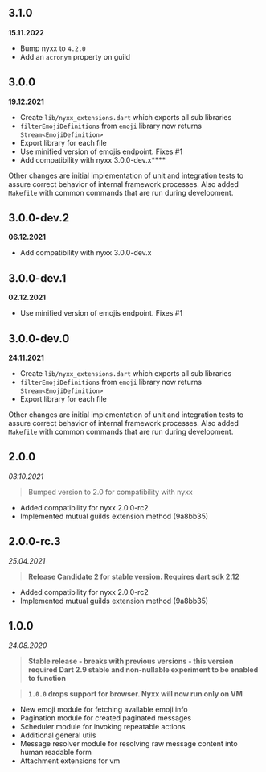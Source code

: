 ## 3.1.0
__15.11.2022__
- Bump nyxx to `4.2.0`
- Add an `acronym` property on guild

## 3.0.0
__19.12.2021__

- Create `lib/nyxx_extensions.dart` which exports all sub libraries
- `filterEmojiDefinitions` from `emoji` library now returns `Stream<EmojiDefinition>`
- Export library for each file
- Use minified version of emojis endpoint. Fixes #1
- Add compatibility with nyxx 3.0.0-dev.x****

Other changes are initial implementation of unit and integration tests to assure correct behavior of internal framework
processes. Also added `Makefile` with common commands that are run during development.

## 3.0.0-dev.2
__06.12.2021__

- Add compatibility with nyxx 3.0.0-dev.x

## 3.0.0-dev.1
__02.12.2021__

- Use minified version of emojis endpoint. Fixes #1

## 3.0.0-dev.0
__24.11.2021__

- Create `lib/nyxx_extensions.dart` which exports all sub libraries
- `filterEmojiDefinitions` from `emoji` library now returns `Stream<EmojiDefinition>`
- Export library for each file

Other changes are initial implementation of unit and integration tests to assure correct behavior of internal framework
processes. Also added `Makefile` with common commands that are run during development.

## 2.0.0
_03.10.2021_

> Bumped version to 2.0 for compatibility with nyxx

- Added compatibility for nyxx 2.0.0-rc2
- Implemented mutual guilds extension method (9a8bb35)

## 2.0.0-rc.3
_25.04.2021_

> **Release Candidate 2 for stable version. Requires dart sdk 2.12**

 - Added compatibility for nyxx 2.0.0-rc2
 - Implemented mutual guilds extension method (9a8bb35)

## 1.0.0
_24.08.2020_

> **Stable release - breaks with previous versions - this version required Dart 2.9 stable and non-nullable experiment to be enabled to function**

> **`1.0.0` drops support for browser. Nyxx will now run only on VM**

 - New emoji module for fetching available emoji info 
 - Pagination module for created paginated messages
 - Scheduler module for invoking repeatable actions
 - Additional general utils
 - Message resolver module for resolving raw message content into human readable form
 - Attachment extensions for vm
